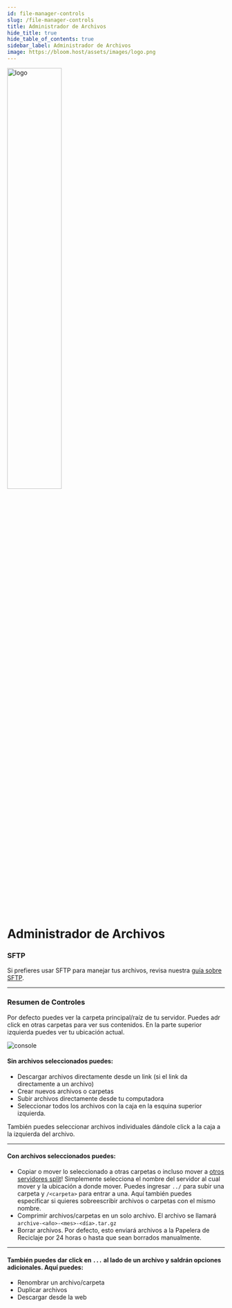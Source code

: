```yaml
---
id: file-manager-controls
slug: /file-manager-controls
title: Administrador de Archivos
hide_title: true
hide_table_of_contents: true
sidebar_label: Administrador de Archivos
image: https://bloom.host/assets/images/logo.png
---
```


<div class="text--center">
<img src="https://bloom.host/logo-white.svg" alt="logo" height="50%" width="50%"/>
<h1>Administrador de Archivos</h1>
</div>

### SFTP

Si prefieres usar SFTP para manejar tus archivos, revisa nuestra [guía sobre SFTP](sftp.md).

---

### Resumen de Controles
Por defecto puedes ver la carpeta principal/raíz de tu servidor. Puedes adr click en otras carpetas para ver sus
contenidos. En la parte superior izquierda puedes ver tu ubicación actual.

<div class="text--center"><img src={require('../../../../../static/imgs/using_the_panel/file_manager_controls/1.png').default} alt="console"/></div>

#### Sin archivos seleccionados puedes:
- Descargar archivos directamente desde un link (si el link da directamente a un archivo)
- Crear nuevos archivos o carpetas
- Subir archivos directamente desde tu computadora
- Seleccionar todos los archivos con la caja en la esquina superior izquierda.

También puedes seleccionar archivos individuales dándole click a la caja a la izquierda del archivo.

---

#### Con archivos seleccionados puedes:
- Copiar o mover lo seleccionado a otras carpetas o incluso mover a <u>otros servidores split</u>! Simplemente selecciona
el nombre del servidor al cual mover y la ubicación a donde mover. Puedes ingresar `../` para subir una carpeta y 
`/<carpeta>` para entrar a una. Aquí también puedes especificar si quieres sobreescribir archivos o carpetas con el mismo nombre.
- Comprimir archivos/carpetas en un solo archivo. El archivo se llamará `archive-<año>-<mes>-<día>.tar.gz`
- Borrar archivos. Por defecto, esto enviará archivos a la Papelera de Reciclaje por 24 horas o hasta que sean borrados manualmente.

---

#### También puedes dar click en `...` al lado de un archivo y saldrán opciones adicionales. Aquí puedes:
- Renombrar un archivo/carpeta
- Duplicar archivos
- Descargar desde la web
